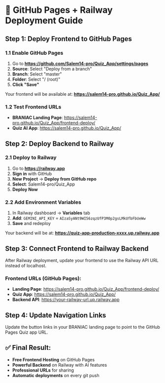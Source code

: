 # 🚀 GitHub Pages + Railway Deployment Guide

## Step 1: Deploy Frontend to GitHub Pages

### 1.1 Enable GitHub Pages
1. Go to **https://github.com/Salem14-pro/Quiz_App/settings/pages**
2. **Source**: Select "Deploy from a branch"
3. **Branch**: Select "master"
4. **Folder**: Select "/ (root)"
5. **Click "Save"**

Your frontend will be available at: **https://salem14-pro.github.io/Quiz_App/**

### 1.2 Test Frontend URLs
- **BRANIAC Landing Page**: https://salem14-pro.github.io/Quiz_App/frontend-deploy/
- **Quiz AI App**: https://salem14-pro.github.io/Quiz_App/

## Step 2: Deploy Backend to Railway

### 2.1 Deploy to Railway
1. Go to **https://railway.app**
2. **Sign in** with GitHub
3. **New Project** → **Deploy from GitHub repo**
4. **Select**: Salem14-pro/Quiz_App
5. **Deploy Now**

### 2.2 Add Environment Variables
1. In Railway dashboard → **Variables** tab
2. **Add**: `GEMINI_API_KEY` = `AIzaSyANt9WI56zqzUfP3M0p2gsLMkUfbFbUeWw`
3. **Save** and redeploy

Your backend will be at: **https://quiz-app-production-xxxx.up.railway.app**

## Step 3: Connect Frontend to Railway Backend

After Railway deployment, update your frontend to use the Railway API URL instead of localhost.

### Frontend URLs (GitHub Pages):
- **Landing Page**: https://salem14-pro.github.io/Quiz_App/frontend-deploy/
- **Quiz App**: https://salem14-pro.github.io/Quiz_App/
- **Backend API**: https://your-railway-url.up.railway.app

## Step 4: Update Navigation Links

Update the button links in your BRANIAC landing page to point to the GitHub Pages Quiz app URL.

## ✅ Final Result:
- **Free Frontend Hosting** on GitHub Pages
- **Powerful Backend** on Railway with AI features
- **Professional URLs** for sharing
- **Automatic deployments** on every git push